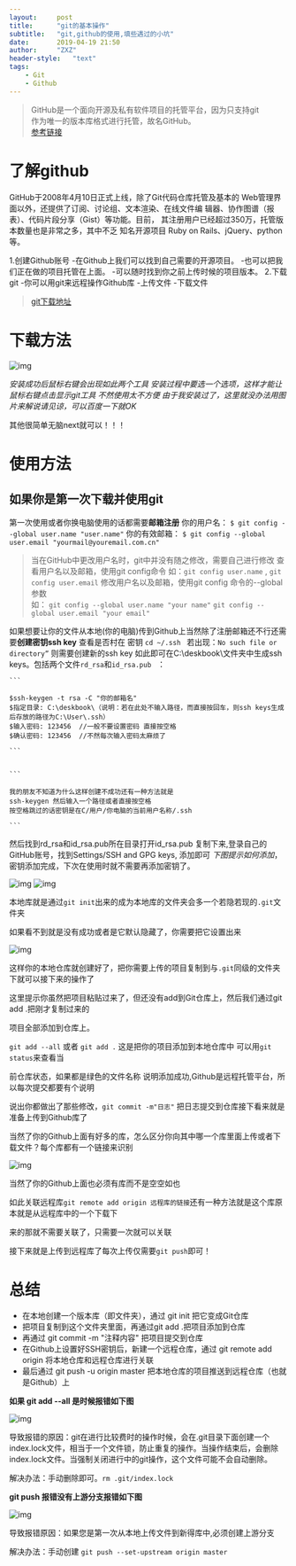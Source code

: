 ```yaml
---
layout:     post
title:      "git的基本操作"
subtitle:   "git,github的使用,填些遇过的小坑"
date:       2019-04-19 21:50
author:     "ZXZ"
header-style:   "text"
tags:
    - Git
    - Github
---
```


>GitHub是一个面向开源及私有软件项目的托管平台，因为只支持git<br>
>作为唯一的版本库格式进行托管，故名GitHub。<br>
>[参考链接](https://www.cnblogs.com/sdcs/p/8270029.html)

了解github
==========

   GitHub于2008年4月10日正式上线，除了Git代码仓库托管及基本的 
Web管理界面以外，还提供了订阅、讨论组、文本渲染、在线文件编
辑器、协作图谱（报表）、代码片段分享（Gist）等功能。目前，
其注册用户已经超过350万，托管版本数量也是非常之多，其中不乏
知名开源项目 Ruby on Rails、jQuery、python 等。  



1.创建Github账号
    -在Github上我们可以找到自己需要的开源项目。
    -也可以把我们正在做的项目托管在上面。
    -可以随时找到你之前上传时候的项目版本。
2.下载git
    -你可以用git来远程操作Github库
    -上传文件
    -下载文件



>[git下载地址](https://git-scm.com/)



下载方法
=================



![img](/img/gitdown.png)



*安装成功后鼠标右键会出现如此两个工具*
*安装过程中要选一个选项，这样才能让鼠标右键点击显示git工具*
*不然使用太不方便*
*由于我安装过了，这里就没办法用图片来解说请见谅，可以百度一下就OK*

其他很简单无脑next就可以！！！


使用方法
========
如果你是第一次下载并使用git
--------------------------


第一次使用或者你换电脑使用的话都需要**邮箱注册**
    你的用户名：
    `$ git config --global user.name "user.name"`
    你的有效邮箱：
    `$ git config --global user.email "yourmail@youremail.com.cn"`

>当在GitHub中更改用户名时，git中并没有随之修改，需要自己进行修改
>查看用户名以及邮箱，使用git config命令 如：`git config user.name` , `git config user.email`
>修改用户名以及邮箱，使用git config 命令的--global参数  
>如： `git config --global user.name "your name"`
`git config --global user.email "your email"`


如果想要让你的文件从本地(你的电脑)传到Github上当然除了注册邮箱还不行还需要**创建密钥ssh key**
    查看是否村在 密钥 `cd ~/.ssh ` 若出现：`No such file or directory”` 则需要创建新的ssh key
    如此即可在C:\deskbook\文件夹中生成ssh keys。包括两个文件`rd_rsa`和`id_rsa.pub ` ：


    ```

    $ssh-keygen -t rsa -C "你的邮箱名"
    $指定目录: C:\deskbook\（说明：若在此处不输入路径，而直接按回车，则ssh keys生成后存放的路径为C:\User\.ssh）
    $输入密码: 123456  //一般不要设置密码 直接按空格
    $确认密码: 123456  //不然每次输入密码太麻烦了

    ```


    ```

    我的朋友不知道为什么这样创建不成功还有一种方法就是
    ssh-keygen 然后输入一个路径或者直接按空格
    按空格跳过的话密钥是在C/用户/你电脑的当前用户名称/.ssh

    ```


然后找到rd_rsa和id_rsa.pub所在目录打开id_rsa.pub 复制下来,登录自己的GitHub账号，找到Settings/SSH and GPG keys,
添加即可 *下图提示如何添加*，密钥添加完成，下次在使用时就不需要再添加密钥了。


![img](/img/git-ssh-01.png)
![img](/img/git-ssh-02.png)



本地库就是通过`git init`出来的成为本地库的文件夹会多一个若隐若现的`.git`文件夹

如果看不到就是没有成功或者是它默认隐藏了，你需要把它设置出来

![img](/img/github-01.png)

这样你的本地仓库就创建好了，把你需要上传的项目复制到与`.git`同级的文件夹下就可以接下来的操作了

这里提示你虽然把项目粘贴过来了，但还没有add到Git仓库上，然后我们通过git add .把刚才复制过来的

项目全部添加到仓库上。

`git add --all` 或者 `git add .` 这是把你的项目添加到本地仓库中 可以用`git status`来查看当

前仓库状态，如果都是绿色的文件名称 说明添加成功,Github是远程托管平台，所以每次提交都要有个说明

说出你都做出了那些修改，`git commit -m"日志"` 把日志提交到仓库接下看来就是准备上传到Github库了

当然了你的Github上面有好多的库，怎么区分你向其中哪一个库里面上传或者下载文件？每个库都有一个链接来识别

![img](/img/github-push.png)

当然了你的Github上面也必须有库而不是空空如也

如此关联远程库`git remote add origin 远程库的链接`还有一种方法就是这个库原本就是从远程库中的一个下载下

来的那就不需要关联了，只需要一次就可以关联

接下来就是上传到远程库了每次上传仅需要`git push`即可！


总结
=======


<ul>
    <li>在本地创建一个版本库（即文件夹），通过 git init 把它变成Git仓库</li>
    <li>把项目复制到这个文件夹里面，再通过git add .把项目添加到仓库</li>
    <li>再通过 git commit -m "注释内容" 把项目提交到仓库</li>
    <li>在Github上设置好SSH密钥后，新建一个远程仓库，通过 git remote add origin 将本地仓库和远程仓库进行关联</li>
    <li>最后通过 git push -u origin master 把本地仓库的项目推送到远程仓库（也就是Github）上</li>
</ul>

**如果 git add --all 是时候报错如下图**

![img](/img/git-bug-01.png)

导致报错的原因：git在进行比较费时的操作时候，会在.git目录下面创建一个index.lock文件，相当于一个文件锁，防止重复的操作。当操作结束后，会删除index.lock文件。当强制关闭进行中的git操作，这个文件可能不会自动删除。

解决办法：手动删除即可。`rm .git/index.lock`

**git push 报错没有上游分支报错如下图**

![img](/img/git-bug-02.png)

导致报错原因：如果您是第一次从本地上传文件到新得库中,必须创建上游分支

解决办法：手动创建 `git push --set-upstream origin master`
